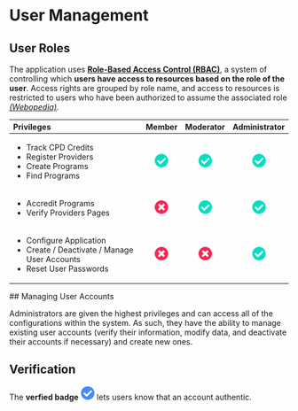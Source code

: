 # User Management

## User Roles

The application uses [**Role-Based Access Control \(RBAC\)**](https://en.wikipedia.org/wiki/Role-based_access_control), a system of controlling which **users have access to resources based on the role of the user**. Access rights are grouped by role name, and access to resources is restricted to users who have been authorized to assume the associated role [_\(Webopedia\)_](https://www.webopedia.com/TERM/R/RBAC.html).

<table>
  <thead>
    <tr>
      <th style="text-align:left">Privileges</th>
      <th style="text-align:center">Member</th>
      <th style="text-align:center">Moderator</th>
      <th style="text-align:center">Administrator</th>
    </tr>
  </thead>
  <tbody>
    <tr>
      <td style="text-align:left">
        <ul>
          <li>Track CPD Credits</li>
          <li>Register Providers</li>
          <li>Create Programs</li>
          <li>Find Programs</li>
        </ul>
      </td>
      <td style="text-align:center">
        <img src="../../.gitbook/assets/fa-check-circle-green.png" alt/>
      </td>
      <td style="text-align:center">
        <img src="../../.gitbook/assets/fa-check-circle-green.png" alt/>
      </td>
      <td style="text-align:center">
        <img src="../../.gitbook/assets/fa-check-circle-green.png" alt/>
      </td>
    </tr>
    <tr>
      <td style="text-align:left">
        <ul>
          <li>Accredit Programs</li>
          <li>Verify Providers Pages</li>
        </ul>
      </td>
      <td style="text-align:center">
        <img src="../../.gitbook/assets/fa-times-circle-r.png" alt/>
      </td>
      <td style="text-align:center">
        <img src="../../.gitbook/assets/fa-check-circle-green.png" alt/>
      </td>
      <td style="text-align:center">
        <img src="../../.gitbook/assets/fa-check-circle-green.png" alt/>
      </td>
    </tr>
    <tr>
      <td style="text-align:left">
        <ul>
          <li>Configure Application</li>
          <li>Create / Deactivate / Manage User Accounts</li>
          <li>Reset User Passwords</li>
        </ul>
      </td>
      <td style="text-align:center">
        <img src="../../.gitbook/assets/fa-times-circle-r.png" alt/>
      </td>
      <td style="text-align:center">
        <img src="../../.gitbook/assets/fa-times-circle-r.png" alt/>
      </td>
      <td style="text-align:center">
        <img src="../../.gitbook/assets/fa-check-circle-green.png" alt/>
      </td>
    </tr>
  </tbody>
</table>## Managing User Accounts

Administrators are given the highest privileges and can access all of the configurations within the system. As such, they have the ability to manage existing user accounts \(verify their information, modify data, and deactivate their accounts if necessary\) and create new ones.

## Verification

The **verfied badge** ![](../../.gitbook/assets/fa-check-circle-b.png) lets users know that an account authentic.

